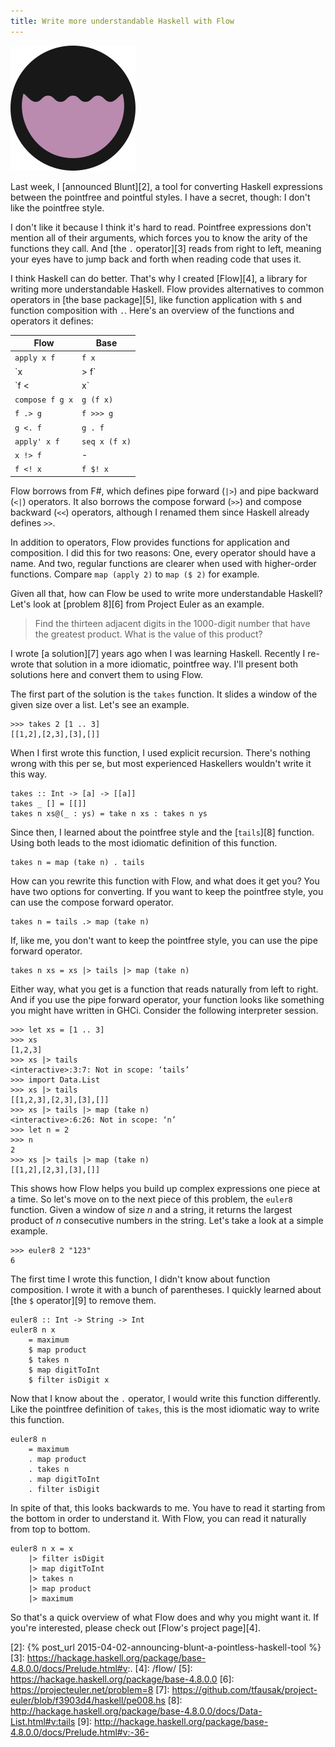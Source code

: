 ```yaml
---
title: Write more understandable Haskell with Flow
---
```


![Flow's logo][1]

Last week, I [announced Blunt][2], a tool for converting Haskell
expressions between the pointfree and pointful styles. I have a
secret, though: I don't like the pointfree style.

I don't like it because I think it's hard to read. Pointfree
expressions don't mention all of their arguments, which forces you
to know the arity of the functions they call. And [the `.` operator][3]
reads from right to left, meaning your eyes have to jump back and
forth when reading code that uses it.

I think Haskell can do better. That's why I created [Flow][4], a
library for writing more understandable Haskell. Flow provides
alternatives to common operators in [the base package][5], like
function application with `$` and function composition with `.`.
Here's an overview of the functions and operators it defines:

Flow            | Base
--------------- | -------------
`apply x f`     | `f x`
`x |> f`        | `x & f`
`f <| x`        | `f $ x`
`compose f g x` | `g (f x)`
`f .> g`        | `f >>> g`
`g <. f`        | `g . f`
`apply' x f`    | `seq x (f x)`
`x !> f`        | -
`f <! x`        | `f $! x`

Flow borrows from F#, which defines pipe forward (`|>`) and pipe
backward (`<|`) operators. It also borrows the compose forward
(`>>`) and compose backward (`<<`) operators, although I renamed
them since Haskell already defines `>>`.

In addition to operators, Flow provides functions for application
and composition. I did this for two reasons: One, every operator
should have a name. And two, regular functions are clearer when
used with higher-order functions. Compare `map (apply 2)` to `map
($ 2)` for example.

Given all that, how can Flow be used to write more understandable
Haskell? Let's look at [problem 8][6] from Project Euler as an
example.

> Find the thirteen adjacent digits in the 1000-digit number that
> have the greatest product. What is the value of this product?

I wrote [a solution][7] years ago when I was learning Haskell.
Recently I re-wrote that solution in a more idiomatic, pointfree
way. I'll present both solutions here and convert them to using
Flow.

The first part of the solution is the `takes` function. It slides
a window of the given size over a list. Let's see an example.

    >>> takes 2 [1 .. 3]
    [[1,2],[2,3],[3],[]]

When I first wrote this function, I used explicit recursion. There's
nothing wrong with this per se, but most experienced Haskellers
wouldn't write it this way.

    takes :: Int -> [a] -> [[a]]
    takes _ [] = [[]]
    takes n xs@(_ : ys) = take n xs : takes n ys

Since then, I learned about the pointfree style and the [`tails`][8]
function. Using both leads to the most idiomatic definition of this
function.

    takes n = map (take n) . tails

How can you rewrite this function with Flow, and what does it get
you? You have two options for converting. If you want to keep the
pointfree style, you can use the compose forward operator.

    takes n = tails .> map (take n)

If, like me, you don't want to keep the pointfree style, you can
use the pipe forward operator.

    takes n xs = xs |> tails |> map (take n)

Either way, what you get is a function that reads naturally from
left to right. And if you use the pipe forward operator, your
function looks like something you might have written in GHCi.
Consider the following interpreter session.

    >>> let xs = [1 .. 3]
    >>> xs
    [1,2,3]
    >>> xs |> tails
    <interactive>:3:7: Not in scope: ‘tails’
    >>> import Data.List
    >>> xs |> tails
    [[1,2,3],[2,3],[3],[]]
    >>> xs |> tails |> map (take n)
    <interactive>:6:26: Not in scope: ‘n’
    >>> let n = 2
    >>> n
    2
    >>> xs |> tails |> map (take n)
    [[1,2],[2,3],[3],[]]

This shows how Flow helps you build up complex expressions one piece
at a time. So let's move on to the next piece of this problem, the
`euler8` function. Given a window of size *n* and a string, it
returns the largest product of *n* consecutive numbers in the string.
Let's take a look at a simple example.

    >>> euler8 2 "123"
    6

The first time I wrote this function, I didn't know about function
composition. I wrote it with a bunch of parentheses. I quickly
learned about [the `$` operator][9] to remove them.

    euler8 :: Int -> String -> Int
    euler8 n x
        = maximum
        $ map product
        $ takes n
        $ map digitToInt
        $ filter isDigit x

Now that I know about the `.` operator, I would write this function
differently. Like the pointfree definition of `takes`, this is the
most idiomatic way to write this function.

    euler8 n
        = maximum
        . map product
        . takes n
        . map digitToInt
        . filter isDigit

In spite of that, this looks backwards to me. You have to read it
starting from the bottom in order to understand it. With Flow, you
can read it naturally from top to bottom.

    euler8 n x = x
        |> filter isDigit
        |> map digitToInt
        |> takes n
        |> map product
        |> maximum

So that's a quick overview of what Flow does and why you might want
it. If you're interested, please check out [Flow's project page][4].

[1]: /static/images/2015/04/09/flow.svg
[2]: {% post_url 2015-04-02-announcing-blunt-a-pointless-haskell-tool %}
[3]: https://hackage.haskell.org/package/base-4.8.0.0/docs/Prelude.html#v:.
[4]: /flow/
[5]: https://hackage.haskell.org/package/base-4.8.0.0
[6]: https://projecteuler.net/problem=8
[7]: https://github.com/tfausak/project-euler/blob/f3903d4/haskell/pe008.hs
[8]: http://hackage.haskell.org/package/base-4.8.0.0/docs/Data-List.html#v:tails
[9]: http://hackage.haskell.org/package/base-4.8.0.0/docs/Prelude.html#v:-36-
